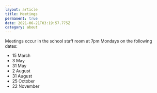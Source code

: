```yaml
---
layout: article
title: Meetings
permanent: true
date: 2021-06-21T03:19:57.775Z
category: about
---
```


Meetings occur in the school staff room at 7pm Mondays on the following dates:

- 15 March
- 3 May
- 31 May
- 2 August
- 31 August
- 25 October
- 22 November
